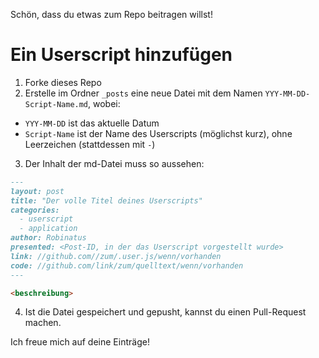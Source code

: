Schön, dass du etwas zum Repo beitragen willst!

# Ein Userscript hinzufügen
1. Forke dieses Repo
2. Erstelle im Ordner `_posts` eine neue Datei mit dem Namen `YYY-MM-DD-Script-Name.md`, wobei:
  - `YYY-MM-DD` ist das aktuelle Datum
  - `Script-Name` ist der Name des Userscripts (möglichst kurz), ohne Leerzeichen (stattdessen mit `-`)
3. Der Inhalt der md-Datei muss so aussehen:
```Markdown
---
layout: post
title: "Der volle Titel deines Userscripts"
categories:
  - userscript
  - application
author: Robinatus
presented: <Post-ID, in der das Userscript vorgestellt wurde> 
link: //github.com//zum/.user.js/wenn/vorhanden
code: //github.com/link/zum/quelltext/wenn/vorhanden
---

<beschreibung>
```
4. Ist die Datei gespeichert und gepusht, kannst du einen Pull-Request machen.

Ich freue mich auf deine Einträge!
